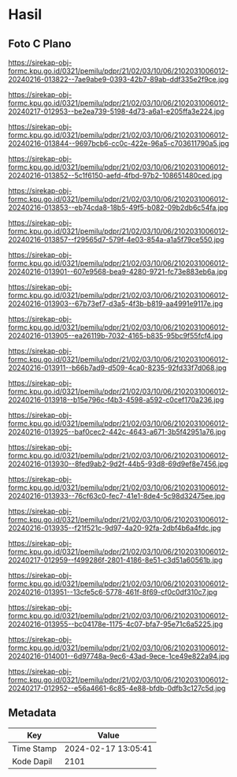 # Hasil

## Foto C Plano

https://sirekap-obj-formc.kpu.go.id/0321/pemilu/pdpr/21/02/03/10/06/2102031006012-20240216-013822--7ae9abe9-0393-42b7-89ab-ddf335e2f9ce.jpg

https://sirekap-obj-formc.kpu.go.id/0321/pemilu/pdpr/21/02/03/10/06/2102031006012-20240217-012953--be2ea739-5198-4d73-a6a1-e205ffa3e224.jpg

https://sirekap-obj-formc.kpu.go.id/0321/pemilu/pdpr/21/02/03/10/06/2102031006012-20240216-013844--9697bcb6-cc0c-422e-96a5-c703611790a5.jpg

https://sirekap-obj-formc.kpu.go.id/0321/pemilu/pdpr/21/02/03/10/06/2102031006012-20240216-013852--5c1f6150-aefd-4fbd-97b2-108651480ced.jpg

https://sirekap-obj-formc.kpu.go.id/0321/pemilu/pdpr/21/02/03/10/06/2102031006012-20240216-013853--eb74cda8-18b5-49f5-b082-09b2db6c54fa.jpg

https://sirekap-obj-formc.kpu.go.id/0321/pemilu/pdpr/21/02/03/10/06/2102031006012-20240216-013857--f29565d7-579f-4e03-854a-a1a5f79ce550.jpg

https://sirekap-obj-formc.kpu.go.id/0321/pemilu/pdpr/21/02/03/10/06/2102031006012-20240216-013901--607e9568-bea9-4280-9721-fc73e883eb6a.jpg

https://sirekap-obj-formc.kpu.go.id/0321/pemilu/pdpr/21/02/03/10/06/2102031006012-20240216-013903--67b73ef7-d3a5-4f3b-b819-aa4991e9117e.jpg

https://sirekap-obj-formc.kpu.go.id/0321/pemilu/pdpr/21/02/03/10/06/2102031006012-20240216-013905--ea26119b-7032-4165-b835-95bc9f55fcf4.jpg

https://sirekap-obj-formc.kpu.go.id/0321/pemilu/pdpr/21/02/03/10/06/2102031006012-20240216-013911--b66b7ad9-d509-4ca0-8235-92fd33f7d068.jpg

https://sirekap-obj-formc.kpu.go.id/0321/pemilu/pdpr/21/02/03/10/06/2102031006012-20240216-013918--b15e796c-f4b3-4598-a592-c0cef170a236.jpg

https://sirekap-obj-formc.kpu.go.id/0321/pemilu/pdpr/21/02/03/10/06/2102031006012-20240216-013925--baf0cec2-442c-4643-a671-3b5f42951a76.jpg

https://sirekap-obj-formc.kpu.go.id/0321/pemilu/pdpr/21/02/03/10/06/2102031006012-20240216-013930--8fed9ab2-9d2f-44b5-93d8-69d9ef8e7456.jpg

https://sirekap-obj-formc.kpu.go.id/0321/pemilu/pdpr/21/02/03/10/06/2102031006012-20240216-013933--76cf63c0-fec7-41e1-8de4-5c98d32475ee.jpg

https://sirekap-obj-formc.kpu.go.id/0321/pemilu/pdpr/21/02/03/10/06/2102031006012-20240216-013935--f21f521c-9d97-4a20-92fa-2dbf4b6a4fdc.jpg

https://sirekap-obj-formc.kpu.go.id/0321/pemilu/pdpr/21/02/03/10/06/2102031006012-20240217-012959--f499286f-2801-4186-8e51-c3d51a60561b.jpg

https://sirekap-obj-formc.kpu.go.id/0321/pemilu/pdpr/21/02/03/10/06/2102031006012-20240216-013951--13cfe5c6-5778-461f-8f69-cf0c0df310c7.jpg

https://sirekap-obj-formc.kpu.go.id/0321/pemilu/pdpr/21/02/03/10/06/2102031006012-20240216-013955--bc04178e-1175-4c07-bfa7-95e71c6a5225.jpg

https://sirekap-obj-formc.kpu.go.id/0321/pemilu/pdpr/21/02/03/10/06/2102031006012-20240216-014001--6d97748a-9ec6-43ad-9ece-1ce49e822a94.jpg

https://sirekap-obj-formc.kpu.go.id/0321/pemilu/pdpr/21/02/03/10/06/2102031006012-20240217-012952--e56a4661-6c85-4e88-bfdb-0dfb3c127c5d.jpg


## Metadata

| Key        | Value               |
| ---------- | ------------------- |
| Time Stamp | 2024-02-17 13:05:41 |
| Kode Dapil | 2101                |



